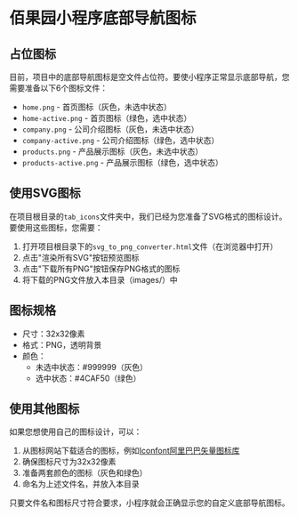 # 佰果园小程序底部导航图标

## 占位图标

目前，项目中的底部导航图标是空文件占位符。要使小程序正常显示底部导航，您需要准备以下6个图标文件：

- `home.png` - 首页图标（灰色，未选中状态）
- `home-active.png` - 首页图标（绿色，选中状态）
- `company.png` - 公司介绍图标（灰色，未选中状态）
- `company-active.png` - 公司介绍图标（绿色，选中状态）
- `products.png` - 产品展示图标（灰色，未选中状态）
- `products-active.png` - 产品展示图标（绿色，选中状态）

## 使用SVG图标

在项目根目录的`tab_icons`文件夹中，我们已经为您准备了SVG格式的图标设计。要使用这些图标，您需要：

1. 打开项目根目录下的`svg_to_png_converter.html`文件（在浏览器中打开）
2. 点击"渲染所有SVG"按钮预览图标
3. 点击"下载所有PNG"按钮保存PNG格式的图标
4. 将下载的PNG文件放入本目录（images/）中

## 图标规格

- 尺寸：32x32像素
- 格式：PNG，透明背景
- 颜色：
  - 未选中状态：#999999（灰色）
  - 选中状态：#4CAF50（绿色）

## 使用其他图标

如果您想使用自己的图标设计，可以：

1. 从图标网站下载适合的图标，例如[Iconfont阿里巴巴矢量图标库](https://www.iconfont.cn/)
2. 确保图标尺寸为32x32像素
3. 准备两套颜色的图标（灰色和绿色）
4. 命名为上述文件名，并放入本目录

只要文件名和图标尺寸符合要求，小程序就会正确显示您的自定义底部导航图标。 